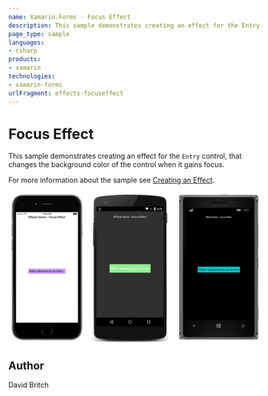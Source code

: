 ```yaml
---
name: Xamarin.Forms - Focus Effect
description: This sample demonstrates creating an effect for the Entry control, that changes the background color of the control when it gains focus.
page_type: sample
languages:
- csharp
products:
- xamarin
technologies:
- xamarin-forms
urlFragment: effects-focuseffect
---
```

# Focus Effect

This sample demonstrates creating an effect for the `Entry` control, that changes the background color of the control when it gains focus.

For more information about the sample see [Creating an Effect](https://developer.xamarin.com/guides/xamarin-forms/effects/creating/).

![Focus Effect application screenshot](Screenshots/01All.png "Focus Effect application screenshot")

## Author

David Britch
